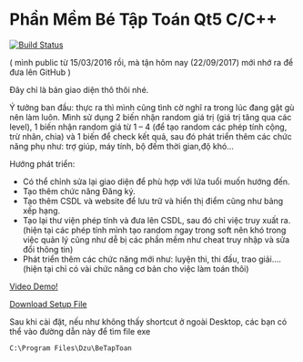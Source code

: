 # Phần Mềm Bé Tập Toán Qt5 C/C++
[![Build Status](https://travis-ci.org/meesudzu/Be-Tap-Toan.svg?branch=master)](https://travis-ci.org/meesudzu/Be-Tap-Toan)

( mình public từ 15/03/2016 rồi, mà tận hôm nay (22/09/2017) mới nhớ ra để đưa lên GitHub )

Đây chỉ là bản giao diện thô thôi nhé.

Ý tưởng ban đầu: thực ra thì mình cũng tình cờ nghĩ ra trong lúc đang gật gù nên làm luôn. 
Mình sử dụng 2 biến nhận random giá trị (giá trị tăng qua các level),
1 biến nhận random giá từ 1 – 4 (để tạo random các phép tính cộng, trừ nhân, chia) 
và 1 biến để check kết quả, sau đó phát triển thêm các chức năng phụ 
như: trợ giúp, máy tính, bộ đếm thời gian,độ khó…

Hướng phát triển: 

  - Có thể chỉnh sửa lại giao diện để phù hợp với lứa tuổi muốn hướng đến.
  - Tạo thêm chức năng Đăng ký.
  - Tạo thêm CSDL và website để lưu trữ và hiển thị điểm cũng như bảng xếp hạng.
  - Tạo lại thư viện phép tính và đưa lên CSDL, sau đó chỉ việc truy xuất ra.(hiện tại các phép tính mình tạo random ngay trong soft nên khó trong việc quản lý cũng như dễ bị các phần mềm như cheat truy nhập và sửa đổi thông tin)
  - Phát triển thêm các chức năng mới như: luyện thi, thi đấu, trao giải….(hiện tại chỉ có vài chức năng cơ bản cho việc làm toán thôi)
  
  [Video Demo!](https://www.youtube.com/watch?v=odGaGnSms-4)
  
  [Download Setup File](https://drive.google.com/open?id=0B2XjHVJwd5PSekYwN0ZKc3hsUEk)
  
  Sau khi cài đặt, nếu như không thấy shortcut ở ngoài Desktop, các bạn có thể vào đường dẫn này để tìm file exe 
  ```
  C:\Program Files\Dzu\BeTapToan
  ```
  
